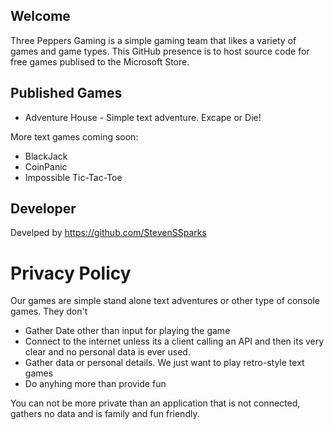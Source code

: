 ## Welcome
Three Peppers Gaming is a simple gaming team that likes a variety of games and game types. This GitHub presence is to host source code for free games publised to the Microsoft Store. 

## Published Games
* Adventure House - Simple text adventure. Excape or Die!

More text games coming soon:
* BlackJack 
* CoinPanic
* Impossible Tic-Tac-Toe

## Developer 
Develped by https://github.com/StevenSSparks

# Privacy Policy
Our games are simple stand alone text adventures or other type of console games. 
They don't 
* Gather Date other than input for playing the game
* Connect to the internet unless its a client calling an API and then its very clear and no personal data is ever used. 
* Gather data or personal details. We just want to play retro-style text games
* Do anyhing more than provide fun

You can not be more private than an application that is not connected, gathers no data and is family and fun friendly. 
